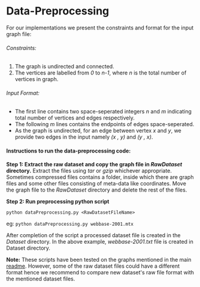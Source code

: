 # Data-Preprocessing
For our implementations we present the constraints and format for the input graph file:
###### Constraints:
1. The graph is undirected and connected.
2. The vertices are labelled from *0* to *n-1*, where *n* is the total number of vertices in graph.
###### Input Format:
- The first line contains two space-seperated integers *n* and *m* indicating total number of vertices and edges respectively.
- The following *m* lines contains the endpoints of edges space-seperated.
- As the graph is undirected, for an edge between vertex *x* and *y*, we provide two edges in the input namely *(x , y)* and *(y , x)*.

#### Instructions to run the data-preprocessing code:
**Step 1: Extract the raw dataset and copy the graph file in *RawDataset* directory.**
	Extract the files using *tar* or *gzip* whichever appropriate. Sometimes compressed files contains a folder, inside which there are graph files and some other files consisting of meta-data like coordinates. Move the graph file to the *RawDataset* directory and delete the rest of the files. 

**Step 2: Run preprocessing python script**

```python dataPreprocessing.py <RawDatasetFileName>```

eg: ```python dataPreprocessing.py webbase-2001.mtx```

After completion of the script a processed dataset file is created in the *Dataset* directory. In the above example, *webbase-2001.txt* file is created in Dataset directory. 

**Note:** These scripts have been tested on the graphs mentioned in the main [readme](../README.md). However, some of the raw dataset files could have a different format hence we recommend to compare new dataset's raw file format with the mentioned dataset files. 
